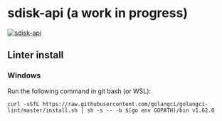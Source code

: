 # sdisk-api (a work in progress)

[![sdisk-api](https://github.com/Joey-Boivin/sdisk-api/actions/workflows/sdisk-api-ubuntu.yml/badge.svg)](https://github.com/Joey-Boivin/sdisk-api/actions/workflows/sdisk-api-ubuntu.yml)

## Linter install

### Windows
Run the following command in git bash (or WSL):
```shell
curl -sSfL https://raw.githubusercontent.com/golangci/golangci-lint/master/install.sh | sh -s -- -b $(go env GOPATH)/bin v1.62.0
```